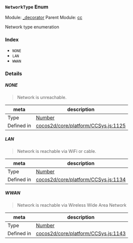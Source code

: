 ### `NetworkType` Enum



Module: [_decorator](../modules/_decorator.md)
Parent Module: [cc](../modules/cc.md)


Network type enumeration


### Index
  - `NONE`
  - `LAN`
  - `WWAN`

### Details


##### NONE

> Network is unreachable.

| meta | description |
|------|-------------|
| Type | <a href="https://developer.mozilla.org/en/JavaScript/Reference/Global_Objects/Number" class="crosslink external" target="_blank">Number</a> |
| Defined in | [cocos2d/core/platform/CCSys.js:1125](https://github.com/cocos-creator/engine/blob/8bf4522a6d43b53258219983aabd728909ce24ca/cocos2d/core/platform/CCSys.js#L1125) |



##### LAN

> Network is reachable via WiFi or cable.

| meta | description |
|------|-------------|
| Type | <a href="https://developer.mozilla.org/en/JavaScript/Reference/Global_Objects/Number" class="crosslink external" target="_blank">Number</a> |
| Defined in | [cocos2d/core/platform/CCSys.js:1134](https://github.com/cocos-creator/engine/blob/8bf4522a6d43b53258219983aabd728909ce24ca/cocos2d/core/platform/CCSys.js#L1134) |



##### WWAN

> Network is reachable via Wireless Wide Area Network

| meta | description |
|------|-------------|
| Type | <a href="https://developer.mozilla.org/en/JavaScript/Reference/Global_Objects/Number" class="crosslink external" target="_blank">Number</a> |
| Defined in | [cocos2d/core/platform/CCSys.js:1143](https://github.com/cocos-creator/engine/blob/8bf4522a6d43b53258219983aabd728909ce24ca/cocos2d/core/platform/CCSys.js#L1143) |


